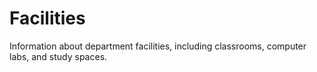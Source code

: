 # Facilities

Information about department facilities, including classrooms, computer labs, and study spaces.

<!-- Add facilities information here -->
